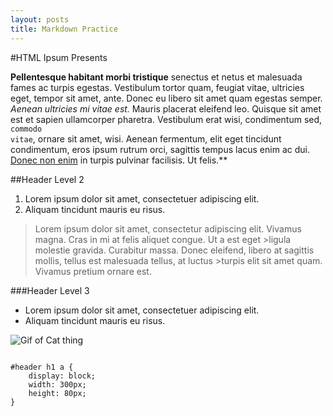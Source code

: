 ```yaml
---
layout: posts
title: Markdown Practice
---
```


#HTML Ipsum Presents
	       
**Pellentesque habitant morbi tristique** senectus et netus et malesuada fames ac turpis egestas. Vestibulum tortor quam, feugiat vitae, ultricies eget, tempor sit amet, ante. Donec eu libero sit amet quam egestas semper. *Aenean ultricies mi vitae est.* Mauris placerat eleifend leo. Quisque sit amet est et sapien ullamcorper pharetra. Vestibulum erat wisi, condimentum sed, <code>commodo vitae</code>, ornare sit amet, wisi. Aenean fermentum, elit eget tincidunt condimentum, eros ipsum rutrum orci, sagittis tempus lacus enim ac dui. <a href="#">Donec non enim</a> in turpis pulvinar facilisis. Ut felis.**
 
##Header Level 2
	       
   1. Lorem ipsum dolor sit amet, consectetuer adipiscing elit.
   2. Aliquam tincidunt mauris eu risus.

>Lorem ipsum dolor sit amet, consectetur adipiscing elit. Vivamus magna. Cras in mi at felis aliquet congue. Ut a est eget >ligula molestie gravida. Curabitur massa. Donec eleifend, libero at sagittis mollis, tellus est malesuada tellus, at luctus >turpis elit sit amet quam. Vivamus pretium ornare est.
 
###Header Level 3
 

   * Lorem ipsum dolor sit amet, consectetuer adipiscing elit.
   * Aliquam tincidunt mauris eu risus.

 ![Gif of Cat thing](http://i.imgur.com/v1gUYem.gif)

<pre><code>
#header h1 a { 
	display: block; 
	width: 300px; 
	height: 80px; 
}
</code></pre>
